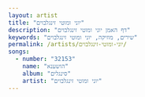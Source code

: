 ```yaml
---
layout: artist
title: "יוני ומוטי זינגלבוים"
description: "דף האמן יוני ומוטי זינגלבוים"
keywords: "שירים, מוזיקה, יוני ומוטי זינגלבוים"
permalink: /artists/יוני-ומוטי-זינגלבוים/
songs:
  - number: "32153"
    name: "הושענא"
    album: "סינגלים"
    artist: "יוני ומוטי זינגלבוים"
---
```

